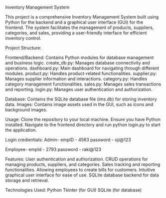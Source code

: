 Inventory Management System

This project is a comprehensive Inventory Management System built using Python for the backend and a graphical user interface (GUI) for the frontend. The system facilitates the management of products, suppliers, categories, and sales, providing a user-friendly interface for efficient inventory control.

Project Structure:

  Frontend/Backend:
        Contains Python modules for database management and business logic.
        create_db.py: Manages database connectivity and operations.
        dashboard.py: Main dashboard for navigating through different modules.
        product.py: Handles product-related functionalities.
        supplier.py: Manages supplier information and interactions.
        category.py: Handles category management functionalities.
        sales.py: Manages sales transactions and reporting.
        login.py: Manages user authentication and authorization.

  Database: Contains the SQLite database file (ims.db) for storing inventory data.
  Images: Contains image assets used in the GUI, such as icons and background images.
  
 Usage:
Clone the repository to your local machine.
Ensure you have Python installed.
Navigate to the frontend directory and run python login.py to start the application.

Login credientials:
Admin-
empID - 4563
password - oji@123

Employee-
empId - 2793
password - raki@123


Features:
User authentication and authorization.
CRUD operations for managing products, suppliers, and categories.
Sales tracking and reporting functionalities.
Allowing employees to create bills for customers.
Intuitive graphical user interface for ease of use.
SQLite database backend for data storage and retrieval.


Technologies Used:
Python
Tkinter (for GUI)
SQLite (for database)
